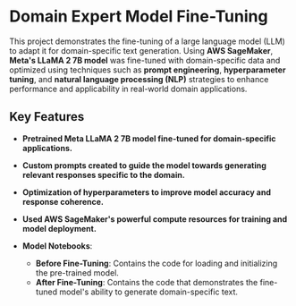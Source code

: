 # **Domain Expert Model Fine-Tuning**

This project demonstrates the fine-tuning of a large language model (LLM) to adapt it for domain-specific text generation. Using **AWS SageMaker**, **Meta's LLaMA 2 7B model** was fine-tuned with domain-specific data and optimized using techniques such as **prompt engineering**, **hyperparameter tuning**, and **natural language processing (NLP)** strategies to enhance performance and applicability in real-world domain applications.

## **Key Features**
- **Pretrained Meta LLaMA 2 7B model fine-tuned for domain-specific applications.**
  
- **Custom prompts created to guide the model towards generating relevant responses specific to the domain.**
  
- **Optimization of hyperparameters to improve model accuracy and response coherence.**
  
- **Used AWS SageMaker's powerful compute resources for training and model deployment.**

- **Model Notebooks**:
  - **Before Fine-Tuning**: Contains the code for loading and initializing the pre-trained model.
  - **After Fine-Tuning**: Contains the code that demonstrates the fine-tuned model's ability to generate domain-specific text.
